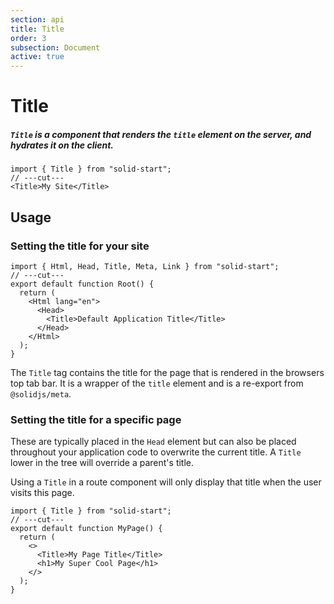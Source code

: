 ```yaml
---
section: api
title: Title
order: 3
subsection: Document
active: true
---
```


# Title

##### `Title` is a component that renders the `title` element on the server, and hydrates it on the client.

<div class="text-lg>

```tsx twoslash
import { Title } from "solid-start";
// ---cut---
<Title>My Site</Title>
```

</div>

<table-of-contents></table-of-contents>

## Usage

### Setting the title for your site

```tsx twoslash filename="root.tsx" {5}
import { Html, Head, Title, Meta, Link } from "solid-start";
// ---cut---
export default function Root() {
  return (
    <Html lang="en">
      <Head>
        <Title>Default Application Title</Title>
      </Head>
    </Html>
  );
}
```

The `Title` tag contains the title for the page that is rendered in the browsers top tab bar. It is a wrapper of the `title` element and is a re-export from `@solidjs/meta`.

### Setting the title for a specific page

These are typically placed in the `Head` element but can also be placed throughout your application code to overwrite the current title. A `Title` lower in the tree will override a parent's title.

Using a `Title` in a route component will only display that title when the user visits this page.

```tsx twoslash filename="src/routes/profile.tsx" {4}
import { Title } from "solid-start";
// ---cut---
export default function MyPage() {
  return (
    <>
      <Title>My Page Title</Title>
      <h1>My Super Cool Page</h1>
    </>
  );
}
```